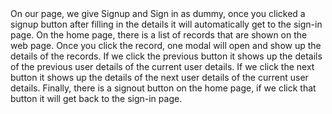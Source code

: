 <contact list>
On our page, we give Signup and Sign in as dummy, once you clicked a signup button after filling in the details it will automatically get to the sign-in page. 
 On the home page, there is a list of records that are shown on the web page. Once you click the record, one modal will open and show up the details of the records.
If we click the previous button it shows up the details of the previous user details of the current user details.
If we click the next button it shows up the details of the next user details of the current user details.
Finally, there is a signout button on the home page, if we click that button it will get back to the sign-in page. 

  
